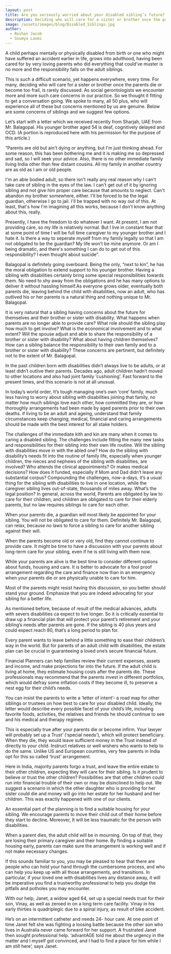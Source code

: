 ```yaml
---
layout: post
title: Are you seriously worried about your disabled sibling’s future? Here are few tips
description: Deciding who will care for a sister or brother once the parents die or become too frail, is rarely discussed.
image: /assets/images/blog/Disabled_Siblings.jpg
author:
  - Roshan Jacob
  - Soumya Laxmi
---
```


A child perhaps mentally or physically disabled from birth or one who might have suffered an accident earlier in life, grows into adulthood, having been cared for by very loving parents who did everything that could’ve muster is no more and the responsibility falls on the adult siblings.

This is such a difficult scenario, yet happens everywhere, every time. For many, deciding who will care for a sister or brother once the parents die or become too frail, is rarely discussed. As social gerontologists we encounter more and more such care concerns in our practice. So we thought it fitting to get a conversation going. We spoke to many, all 50 plus, who will experience all of these but concerns mentioned by us are genuine. Below are some concerns of siblings and we suggest few options.

Let’s start with a letter which we received recently from Sharjah, UAE from Mr. Balagopal. His younger brother aged 54 is deaf, cognitively delayed and OCD. (A portion is reproduced here with his permission for the purpose of this article.)

“Parents are old but ain't dying or anything, but I'm just thinking ahead. For some reason, this has been bothering me and it is making me so depressed and sad, so I will seek your advice. Also, there is no other immediate family living India other than few distant cousins. All my family in another country are as old as I am or old people.

I'm an able bodied adult, so there isn't really any real reason why I can't take care of sibling in the eyes of the law. I can't get out of it by ignoring sibling and not give him proper care because that amounts to neglect. Can't abandon my brother somewhere, either. I'll be forced to be the legal guardian, otherwise I go to jail. I'll be trapped with no way out of this. At least, that's how I'm imagining all this works, because I don't know anything about this, really.

Presently, I have the freedom to do whatever I want. At present, I am not providing care, so my life is relatively normal. But I live in constant fear that at some point of time I will be full time caregiver to my younger brother and I hate it. Is there a way to seperate myself from my family legally so that I am not obligated to be the guardian? My life won't be mine anymore. Or am I being dramatic, and there's something I can do to get out of this responsibility? I even thought about suicide”.

Balagopal is definitely going overboard. Being the only, “next to kin”, he has the moral obligation to extend support to his younger brother. Having a sibling with disabilities certainly bring some special responsibilities towards them. No need to shy away from the obligations and he has many options to deliver it without hassling himself.As everyone grows older, eventually both parents die, leaving behind the child with disabilities, now an adult, who has outlived his or her parents is a natural thing and nothing unique to Mr. Balagopal.

It is very natural that a sibling having concerns about the future for themselves and their brother or sister with disability. What happens when parents are no longer able to provide care? What role should the sibling play how much to get involve? What is the economical involvement and to what extent? Will the spouse adjust and able to share the responsibility of a brother or sister with disability? What about having children themselves? How can a sibling balance the responsibility to their own family and to a brother or sister with disability? These concerns are pertinent, but definitely not to the extent of Mr. Balagopal.

In the past children born with disabilities didn’t always live to be adults, or at least didn’t outlive their parents. Decades ago, adult children hadn’t moved to other locations and also had joint family ‘cushioning’. Fast forward to the present times, and this scenario is not at all unusual.

In today’s world order, It’s tough managing one’s own ‘core’ family, much less having to worry about sibling with disabilities joining that family, no matter how much siblings love each other, how committed they are, or how thoroughly arrangements had been made by aged parents prior to their own deaths. if living to be an adult and ageing, understand that family circumstances keep changing, medical, financial and caring arrangements should be made with the best interest for all stake holders.

The challenges of the immediate kith and kin are many when it comes to caring a disabled sibling. The challenges include fitting the many new tasks and responsibilities for their sibling into their own life routine. Will the sibling with disabilities move in with the abled one? How do the sibling with disability’s needs fit into the routine of family life, especially when younger children, the nieces and nephews of the sibling with disabilities, are involved? Who attends the clinical appointments? Or makes medical decisions? How does it funded, especially if Mom and Dad didn’t leave any substantial corpus? Compounding the challenges, now-a-days, it’s a usual thing for the sibling with disabilities to live in one location, while the caregiver sibling lives out-of-state, thousands of miles away.
What’s the legal position? In general, across the world, Parents are obligated by law to care for their children, and children are obligated to care for their elderly parents, but no law requires siblings to care for each other.

When your parents die, a guardian will most likely be appointed for your sibling. You will not be obligated to care for them. Definitely Mr. Balagopal, can relax, because no laws to force a sibling to care for another sibling against their will.

When the parents become old or very old, find they cannot continue to provide care. It might be time to have a discussion with your parents about long-term care for your sibling, even if he is still living with them now.

While your parents are alive is the best time to consider different options about funds, housing and care. It is better to advocate for a fool proof arrangement regarding the care and finance now than in an emergency when your parents die or are physically unable to care for him.

Most of the parents might resist having this discussion, so you better should stand your ground. Emphasize that you are indeed advocating for your sibling for a better life.

As mentioned before, because of result of the medical advances, adults with severs disabilities ca expect to live longer. So it is critically essential to draw up a financial plan that will protect your parent’s retirement and your sibling’s needs after parents are gone. If the sibling is 40 plus years and could expect reach 80, that’s a long period to plan for.

Every parent wants to leave behind a little something to ease their children’s way in the world. But for parents of an adult child with disabilities, the estate plan can be crucial in guaranteeing a loved one’s secure financial future.

Financial Planners can help families review their current expenses, assets and income, and make projections far into the future. If the adult child is living at home, they estimate housing costs after the parents die. These professionals may recommend that the parents invest in different portfolios, which would defray some inflation costs if they become ill, to preserve a nest egg for their child’s needs.

You can insist the parents to write a ‘letter of intent’- a road map for other siblings or trustees on how best to care for your disabled child. Ideally, the letter would describe every possible facet of your child’s life, including favorite foods, activities, the relatives and friends he should continue to see and his medical and therapy regimen.

This is especially true after your parents die or become infirm. Your lawyer will probably set up a Trust’ (‘special needs’), which will protect beneficiary. When they die, they would leave sufficient money in the Trust instead of directly to your child. Instruct relatives or well wishers who wants to help to do the same. Unlike US and European countries, very few parents in India opt for this so called ‘trust’ arrangement.

Here in India, majority parents forgo a trust, and leave the entire estate to their other children, expecting they will care for their sibling. Is it prudent to believe or trust the other children? Possibilities are that other children could run into financial trouble of their own or may be disinclined to help out. We suggest a scenario in which the other daughter who is providing for her sister could die and money will go into her estate for her husband and her children. This was exactly happened with one of our clients.

An essential part of the planning is to find a suitable housing for your sibling. We encourage parents to move their child out of their home before they start to decline. Moreover, It will be less traumatic for the person with disabilities.

When a parent dies, the adult child will be in mourning. On top of that, they are losing their primary caregiver and their home. By finding a suitable housing early, parents can make sure the arrangement is working well and if not make necessary changes.

If this sounds familiar to you, you may be pleased to hear that there are people who can hold your hand through the cumbersome process, and who can help you keep up with all those arrangements, and transitions. In particular, if your loved one with disabilities lives any distance away, it will be imperative you find a trustworthy professional to help you dodge the pitfalls and potholes you may encounter.

With our help, Janet, a widow aged 64, set up a special needs trust for their son, Vinay, as well as zeroed in on a long term care facility. Vinay in his early thirties is quadriplegic due to a spinal injury, as result of bike accident.

He’s on an intermittent catheter and needs 24- hour care. At one point of time Janet felt she was fighting a loosing battle because the other son who lives in Australia never came forward for her support. A frustrated Janet then sought professional help. ‘advantAGE told me about the urgency in the matter and I myself got convinced, and I had to find a place for him while I am still here’, says Janet.
